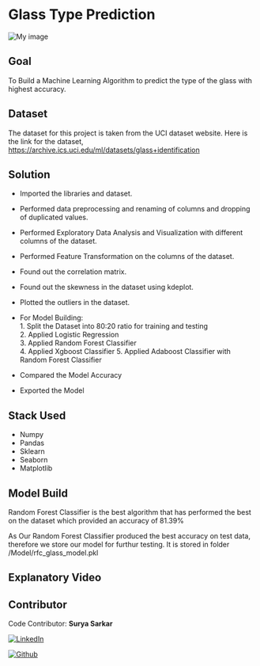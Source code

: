
# Glass Type Prediction

![My image](https://images.unsplash.com/photo-1612189459328-13f9d03623b6?ixlib=rb-1.2.1&ixid=MnwxMjA3fDB8MHxwaG90by1wYWdlfHx8fGVufDB8fHx8&auto=format&fit=crop&w=1000&q=80)



## Goal

To Build a Machine Learning Algorithm to predict the type of the glass with highest accuracy.
## Dataset
The dataset for this project is taken from the UCI dataset website. Here is the link for the dataset, https://archive.ics.uci.edu/ml/datasets/glass+identification

## Solution

* Imported the libraries and dataset.
* Performed data preprocessing and renaming of columns and dropping of duplicated values.
* Performed Exploratory Data Analysis and Visualization with different columns of the dataset.
* Performed Feature Transformation on the columns of the dataset.
* Found out the correlation matrix.
* Found out the skewness in the dataset using kdeplot.
* Plotted the outliers in the dataset.
* For Model Building:  
        1. Split the Dataset into 80:20 ratio for training and testing  
        2. Applied Logistic Regression  
        3. Applied Random Forest Classifier  
        4. Applied Xgboost Classifier
        5. Applied Adaboost Classifier with Random Forest Classifier 
        
* Compared the Model Accuracy
* Exported the Model

## Stack Used

* Numpy
* Pandas
* Sklearn
* Seaborn
* Matplotlib

 

## Model Build
Random Forest Classifier is the best algorithm that has performed the best on the dataset which provided an accuracy of 81.39%

As Our Random Forest Classifier produced the best accuracy on test data, therefore we store our model for furthur testing. It is stored in folder /Model/rfc_glass_model.pkl



## Explanatory Video


## Contributor

Code Contributor: **Surya Sarkar**

[![LinkedIn](https://img.shields.io/badge/LinkedIn-0077B5?style=for-the-badge&logo=linkedin&logoColor=white)](https://www.linkedin.com/in/suryasarkar1/)

[![Github](https://img.shields.io/badge/GitHub-100000?style=for-the-badge&logo=github&logoColor=white)](https://github.com/Suryageeks)

